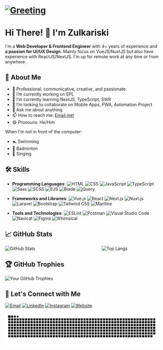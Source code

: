 # [![Greeting](https://readme-typing-svg.herokuapp.com?font=Righteous&size=35&width=1000&height=70&duration=4000&vCenter=true&lines=🙋+Welcome+to+my+Github+profile!+;I'm+a+Web+Developer+🙴+Frontend+Engineer+👨‍💻+)](https://git.io/typing-svg)

# **Hi There! 👋 I'm Zulkariski** 
I'm a **Web Developer & Frontend Engineer** with 4+ years of experience and **a passion for UI/UX Design**. Mainly focus on VueJS/NuxtJS but also have experience with ReactJS/NextJS. I'm up for remote work at any time or from anywhere.

## 🚀 About Me

- 💁 Professional, communicative, creative, and passionate.
- 🔭 I’m currently working on EPL
- 🌱 I’m currently learning NextJS, TypeScript, SWR 
- 👯 I’m looking to collaborate on Mobile Apps, PWA, Automation Project
- 💬 Ask me about anything
- 📫 How to reach me: <a href="mailto:mzulkariski@gmail.com">Email me!</a>  </br>
- 😄 Pronouns: He/Him

When I'm not in front of the computer:
- 🏊 Swimming
- 🏸 Badminton
- 🎤 Singing

## 🛠️ Skills

- **Programming Languages**:
![HTML](https://img.shields.io/badge/HTML-239120?style=flat&logo=html5&logoColor=white)
![CSS](https://img.shields.io/badge/CSS-239120?style=flat&logo=css3&logoColor=white)
![JavaScript](https://img.shields.io/badge/JavaScript-239120?style=flat&logo=javascript&logoColor=white)
![TypeScript](https://img.shields.io/badge/TypeScript-239120?style=flat&logo=typescript&logoColor=white)
![Sass](https://img.shields.io/badge/Sass-239120?style=flat&logo=sass&logoColor=white)
![SCSS](https://img.shields.io/badge/SCSS-239120?style=flat&logo=sass&logoColor=white)
![EJS](https://img.shields.io/badge/EJS-239120?style=flat&logo=ejs&logoColor=white)
![Blade](https://img.shields.io/badge/Blade-239120?style=flat&logo=blade&logoColor=white)
![jQuery](https://img.shields.io/badge/jQuery-239120?style=flat&logo=jquery&logoColor=white)

- **Frameworks and Libraries**: 
![Vue.js](https://img.shields.io/badge/Vue.js-35495E?style=flat&logo=vue.js&logoColor=4FC08D)
![React](https://img.shields.io/badge/React-20232A?style=flat&logo=react&logoColor=61DAFB)
![Next.js](https://img.shields.io/badge/Next.js-000000?style=flat&logo=nextdotjs&logoColor=white)
![Nuxt.js](https://img.shields.io/badge/Nuxt.js-00DC82?style=flat&logo=nuxtdotjs&logoColor=white)
![Laravel](https://img.shields.io/badge/Laravel-FF2D20?style=flat&logo=laravel&logoColor=white)
![Bootstrap](https://img.shields.io/badge/Bootstrap-563D7C?style=flat&logo=bootstrap&logoColor=white)
![Tailwind CSS](https://img.shields.io/badge/Tailwind_CSS-38B2AC?style=flat&logo=tailwind-css&logoColor=white)
![Mantine](https://img.shields.io/badge/Mantine-001833?style=flat&logo=mantine&logoColor=00A5D7)

- **Tools and Technologies**: 
![ESLint](https://img.shields.io/badge/ESLint-4B32C3?style=flat&logo=eslint&logoColor=white)
![Postman](https://img.shields.io/badge/Postman-FF6C37?style=flat&logo=postman&logoColor=white)
![Visual Studio Code](https://img.shields.io/badge/Visual_Studio_Code-0078d7?style=flat&logo=visual%20studio%20code&logoColor=white)
![Navicat](https://img.shields.io/badge/Navicat-13BEF9?style=flat&logo=navicat&logoColor=white)
![Figma](https://img.shields.io/badge/Figma-F24E1E?style=flat&logo=figma&logoColor=white)
![Whimsical](https://img.shields.io/badge/Whimsical-FF4D00?style=flat&logo=whimsical&logoColor=white)

## 📈 GitHub Stats

<div style="display: flex; justify-content: space-between;">
  <image src="https://github-readme-stats.vercel.app/api?username=zulkamaula&show_icons=true&theme=onedark" alt="GitHub Stats" style="width: 49%;" />
  <image src="https://github-readme-stats.vercel.app/api/top-langs/?username=zulkamaula&layout=compact&theme=onedark" alt="Top Langs" style="width: 37%;" />
</div>

## 🏆 GitHub Trophies

![Your GitHub Trophies](https://github-profile-trophy.vercel.app/?username=zulkamaula&theme=onedark)

## 🔗 Let's Connect with Me

[![Email](https://img.shields.io/badge/Email-Contact-blue?logo=gmail&logoColor=white)](mailto:mzulkariski@gmail.com)  [![LinkedIn](https://img.shields.io/badge/LinkedIn-Profile-blue?logo=linkedin&logoColor=white)](https://www.linkedin.com/in/zulkamaula)  [![Instagram](https://img.shields.io/badge/Instagram-Profile-E4405F?logo=instagram&logoColor=white)](https://www.instagram.com/zulkamaula_)  [![Website](https://img.shields.io/badge/Website-Visit-blue?logo=google-chrome&logoColor=white)](https://zulkaport.netlify.app)

<picture>
  <source media="(prefers-color-scheme: dark)" srcset="https://raw.githubusercontent.com/zulkamaula/zulkamaula/output/github-contribution-grid-snake-dark.svg">
  <source media="(prefers-color-scheme: light)" srcset="https://raw.githubusercontent.com/zulkamaula/zulkamaula/output/github-contribution-grid-snake.svg">
  <img alt="github contribution grid snake animation" src="https://raw.githubusercontent.com/zulkamaula/zulkamaula/output/github-contribution-grid-snake.svg">
</picture>
